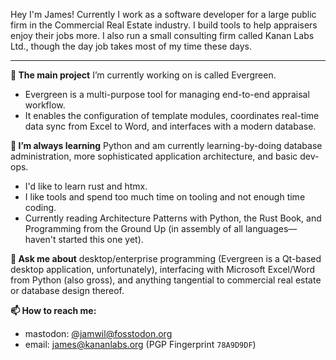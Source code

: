 Hey I'm James! Currently I work as a software developer for a large public firm in the Commercial Real Estate industry. I build tools to help appraisers enjoy their jobs more. I also run a small consulting firm called Kanan Labs Ltd., though the day job takes most of my time these days.

---

**🔭 The main project** I’m currently working on is called Evergreen.
* Evergreen is a multi-purpose tool for managing end-to-end appraisal workflow.
* It enables the configuration of template modules, coordinates real-time data sync from Excel to Word, and interfaces with a modern database.

**🌱 I’m always learning** Python and am currently learning-by-doing database administration, more sophisticated application architecture, and basic dev-ops.
* I'd like to learn rust and htmx.
* I like tools and spend too much time on tooling and not enough time coding.
* Currently reading Architecture Patterns with Python, the Rust Book, and Programming from the Ground Up (in assembly of all languages—haven't started this one yet).

**💬 Ask me about** desktop/enterprise programming (Evergreen is a Qt-based desktop application, unfortunately), interfacing with Microsoft Excel/Word from Python (also gross), and anything tangential to commercial real estate or database design thereof.

**📫 How to reach me:**
* mastodon: [&#64;jamwil&#64;fosstodon.org](https://fosstodon.org/@jamwil)
* email: james@kananlabs.org (PGP Fingerprint `78A9D9DF`)

